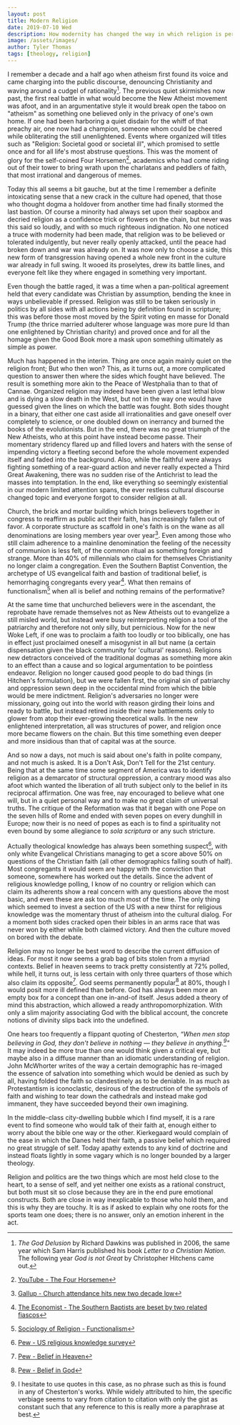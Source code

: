 ```yaml
---
layout: post
title: Modern Religion
date: 2019-07-10 Wed
description: How modernity has changed the way in which religion is performed
image: /assets/images/
author: Tyler Thomas
tags: [theology, religion]
---
```


I remember a decade and a half ago when atheism first found its voice and came
charging into the public discourse, denouncing Christianity and waving around a
cudgel of rationality[^4].  The previous quiet skirmishes now past, the first
real battle in what would become the New Atheist movement was afoot, and in an
argumentative style it would break open the taboo on "atheism" as something one
believed only in the privacy of one's own home.  If one had been harboring a
quiet disdain for the whiff of that preachy air, one now had a champion, someone
whom could be cheered while obliterating the still unenlightened.  Events where
organized will titles such as "Religion: Societal good or societal ill", which
promised to settle once and for all life's most abstruse questions.  This was the
moment of glory for the self-coined Four Horsemen[^5], academics who had come
riding out of their tower to bring wrath upon the charlatans and peddlers of
faith, that most irrational and dangerous of memes.

Today this all seems a bit gauche, but at the time I remember a definite
intoxicating sense that a new crack in the culture had opened, that those who
thought dogma a holdover from another time had finally stormed the last bastion.
Of course a minority had always set upon their soapbox and decried religion as a
confidence trick or flowers on the chain, but never was this said so loudly, and
with so much righteous indignation.  No one noticed a truce with modernity had
been made, that religion was to be believed or tolerated indulgently, but never
really openly attacked, until the peace had broken down and war was already on.
It was now only to choose a side, this new form of transgression having opened a
whole new front in the culture war already in full swing.  It wooed its
proselytes, drew its battle lines, and everyone felt like they where engaged in
something very important.

Even though the battle raged, it was a time when a pan-political agreement held
that every candidate was Christian by assumption, bending the knee in ways
unbelievable if pressed.  Religion was still to be taken seriously in politics
by all sides with all actions being by definition found in scripture; this was
before those most moved by the Spirit voting en masse for Donald Trump (the
thrice married adulterer whose language was more pure Id than one enlightened by
Christian charity) and proved once and for all the homage given the Good Book
more a mask upon something ultimately as simple as power. 

Much has happened in the interim.  Thing are once again mainly quiet on the
religion front; But who then won?  This, as it turns out, a more complicated
question to answer then where the sides which fought have believed.  The result
is something more akin to the Peace of Westphalia than to that of Cannae.
Organized religion may indeed have been given a last lethal blow and is dying a
slow death in the West, but not in the way one would have guessed given the
lines on which the battle was fought.  Both sides thought in a binary, that
either one cast aside all irrationalities and gave oneself over completely to
science, or one doubled down on inerrancy and burned the books of the
evolutionists.  But in the end, there was no great triumph of the New Atheists,
who at this point have instead become passe.  Their momentary stridency flared
up and filled lovers and haters with the sense of impending victory a fleeting
second before the whole movement expended itself and faded into the
background. Also, while the faithful were always fighting something of a
rear-guard action and never really expected a Third Great Awakening, there was
no sudden rise of the Antichrist to lead the masses into temptation.  In the
end, like everything so seemingly existential in our modern limited attention
spans, the ever restless cultural discourse changed topic and everyone forgot to
consider religion at all.

Church, the brick and mortar building which brings believers together in
congress to reaffirm as public act their faith, has increasingly fallen out of
favor. A corporate structure as scaffold in one's faith is on the wane as all
denominations are losing members year over year[^1].  Even among those who still
claim adherence to a mainline denomination the feeling of the necessity of
communion is less felt, of the common ritual as something foreign and strange.
More than 40% of millennials who claim for themselves Christianity no longer
claim a congregation. Even the Southern Baptist Convention, the archetype of US
evangelical faith and bastion of traditional belief, is hemorrhaging congregants
every year[^2].  What then remains of functionalism[^10] when all is belief and
nothing remains of the performative?

At the same time that unchurched believers were in the ascendant, the reprobate
have remade themselves not as New Atheists out to evangelize a still misled
world, but instead were busy reinterpreting religion a tool of the patriarchy
and therefore not only silly, but pernicious.  Now for the new Woke Left, if one
was to proclaim a faith too loudly or too biblically, one has in effect just
proclaimed oneself a misogynist in all but name (a certain dispensation given
the black community for 'cultural' reasons).  Religions new detractors conceived
of the traditional dogmas as something more akin to an effect than a cause and
so logical argumentation to be pointless endeavor.  Religion no longer caused
good people to do bad things (in Hitchen's formulation), but we were fallen
first, the original sin of patriarchy and oppression sewn deep in the occidental
mind from which the bible would be mere indictment.  Religion's adversaries no
longer were missionary, going out into the world with reason girding their loins
and ready to battle, but instead retired inside their new battlements only to
glower from atop their ever-growing theoretical walls.  In the new enlightened
interpretation, all was structures of power, and religion once more became
flowers on the chain.  But this time something even deeper and more insidious
than that of capital was at the source. 

And so now a days, not much is said about one's faith in polite company, and not
much is asked.  It is a Don't Ask, Don't Tell for the 21st century.  Being that
at the same time some segment of America was to identify religion as a
demarcator of structural oppression, a contrary mood was also afoot which wanted
the liberation of all truth subject only to the belief in its reciprocal
affirmation.  One was free, nay encouraged to believe what one will, but in a
quiet personal way and to make no great claim of universal truths.  The critique
of the Reformation was that it began with one Pope on the seven hills of Rome
and ended with seven popes on every dunghill in Europe; now their is no need of
popes as each is to find a spirituality not even bound by some allegiance to
*sola scriptura* or any such stricture. 


Actually theological knowledge has always been something suspect[^3], with only
white Evangelical Christians managing to get a score above 50% on questions of
the Christian faith (all other demographics falling south of half).  Most
congregants it would seem are happy with the conviction that someone, somewhere
has worked out the details.  Since the advent of religious knowledge polling, I
know of no country or religion which can claim its adherents show a real concern
with any questions above the most basic, and even these are ask too much most of
the time.  The only thing which seemed to invest a section of the US with a new
thirst for religious knowledge was the momentary thrust of atheism into the
cultural dialog.  For a moment both sides cracked open their bibles in an arms
race that was never won by either while both claimed victory. And then the
culture moved on bored with the debate.

Religion may no longer be best word to describe the current diffusion of ideas.
For most it now seems a grab bag of bits stolen from a myriad contexts.  Belief
in heaven seems to track pretty consistently at 72% polled, while hell, it turns
out, is less certain with only three quarters of those which also claim its
opposite[^6].  God seems permanently popular[^7] at 80%, though I would posit
more ill defined than before.  God has always been more an empty box for a
concept than one in-and-of itself.  Jesus added a theory of mind this
abstraction, which allowed a ready anthropomorphization. With only a slim
majority associating God with the biblical account, the concrete notions of
divinity slips back into the undefined. 

One hears too frequently a flippant quoting of Chesterton, *“When men stop
believing in God, they don't believe in nothing — they believe in
anything.[^9]"* It may indeed be more true than one would think given a critical
eye, but maybe also in a diffuse manner than an idiomatic understanding of
religion.  John McWhorter writes of the way a certain demographic has re-imaged
the essence of salvation into something which would be denied as such by all,
having folded the faith so clandestinely as to be deniable. In as much as
Protestantism is iconoclastic, desirous of the destruction of the symbols of
faith and wishing to tear down the cathedrals and instead make god immanent,
they have succeeded beyond their own imagining.

In the middle-class city-dwelling bubble which I find myself, it is a rare event
to find someone who would talk of their faith at, enough either to worry
about the bible one way or the other.  Kierkegaard would complain of the ease in
which the Danes held their faith, a passive belief which required no great
struggle of self.  Today apathy extends to any kind of doctrine and instead
floats lightly in some vagary which is no longer bounded by a larger
theology. 

Religion and politics are the two things which are most held close to the heart,
to a sense of self, and yet neither one exists as a rational construct, but both
must sit so close because they are in the end pure emotional constructs.  Both
are close in way inexplicable to those who hold them, and this is why they are
touchy.  It is as if asked to explain why one roots for the sports team one does;
there is no answer, only an emotion inherent in the act.

[^1]: [Gallup - Church attendance hits new two decade low](https://news.gallup.com/poll/248837/church-membership-down-sharply-past-two-decades.aspx)

[^2]: [The Economist - The Southern Baptists are beset by two related fiascos](https://www.economist.com/united-states/2019/06/15/the-southern-baptists-are-beset-by-two-related-fiascos)

[^3]: [Pew - US religious knowledge survey](https://www.pewforum.org/2010/09/28/u-s-religious-knowledge-survey/)

[^4]: *The God Delusion* by Richard Dawkins was published in 2006, the same year
    which Sam Harris published his book *Letter to a Christian Nation*. The
    following year *God is not Great* by Christopher Hitchens came out. 

[^5]: [YouTube - The Four Horsemen](https://www.youtube.com/watch?v=9DKhc1pcDFM)

[^6]: [Pew - Belief in Heaven](https://www.pewforum.org/religious-landscape-study/belief-in-heaven/)

[^7]: [Pew - Belief in God](https://www.pewforum.org/2018/04/25/when-americans-say-they-believe-in-god-what-do-they-mean/)

[^8]: [Daily Beast - Antiracism, Our Flawed New
Religion](https://www.thedailybeast.com/antiracism-our-flawed-new-religion)

[^9]: I hesitate to use quotes in this case, as no phrase such as this is found
    in any of Chesterton's works. While widely attributed to him, the specific
    verbiage seems to vary from citation to citation with only the gist as
    constant such that any reference to this is really more a paraphrase at best.

[^10]: [Sociology of Religion - Functionalism](https://opentextbc.ca/introductiontosociology/chapter/chapter-15-religion/)
